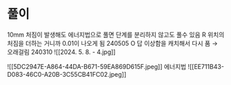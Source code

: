 # 풀이
10mm 처짐이 발생해도 에너지법으로 풀면 단계를 분리하지 않고도 풀수 있음
R 위치의 처짐을 더하는 거니까 0.01이 나오게 됨
240505 O 답 이상함을 캐치해서 다시 품 → 오래걸림
240310
![[2024. 5. 8. - 4.jpg]]

![[5DC2947E-A864-44DA-B671-59EA869D615F.jpeg]]
에너지법
![[EE711B43-D083-46C0-A20B-3C55CB41FC02.jpeg]]